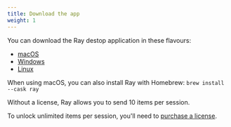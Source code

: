 ```yaml
---
title: Download the app
weight: 1
---
```


You can download the Ray destop application in these flavours:

- [macOS](https://spatie.be/products/ray/download/macos/latest  )
- [Windows](https://spatie.be/products/ray/download/windows/latest  )
- [Linux](https://spatie.be/products/ray/download/linux/latest)

When using macOS, you can also install Ray with Homebrew: `brew install --cask ray`

Without a license, Ray allows you to send 10 items per session. 

To unlock unlimited items per session, you'll need to [purchase a license](/products/ray).
